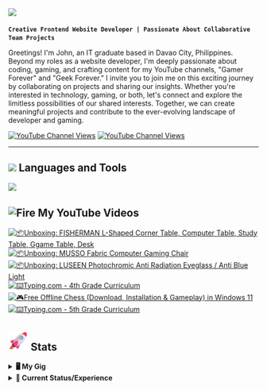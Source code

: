 <a href="https://github.com/emailjohnthomascaballero">
   <img src="https://readme-typing-svg.herokuapp.com/?font=Righteous&size=35&center=true&vCenter=true&width=500&height=70&duration=4000&color=f22b43&lines=Hello!;+I'm+John+Thomas+F.+Caballero!;+a+programmer...;+a+gamer...;+a+content+creator...;+a+streamer...;+a+freelancer." />
</a>

**`Creative Frontend Website Developer | Passionate About Collaborative Team Projects`**

Greetings! I'm John, an IT graduate based in Davao City, Philippines. Beyond my roles as a website developer, I'm deeply passionate about coding, gaming, and crafting content for my YouTube channels, "Gamer Forever" and "Geek Forever." I invite you to join me on this exciting journey by collaborating on projects and sharing our insights. Whether you're interested in technology, gaming, or both, let's connect and explore the limitless possibilities of our shared interests. Together, we can create meaningful projects and contribute to the ever-evolving landscape of developer and gaming.

<p align="left">
   <a href="https://www.youtube.com/@GamerForeverChannel"><img alt="YouTube Channel Views" src="https://img.shields.io/youtube/channel/views/UC88LrCOvWEp83DwV6-qVRzQ?style=for-the-badge&logo=youtube&label=Gamer%20Forever%20YouTube%20Views&color=%23fa3a45"></a>
   <a href="https://www.youtube.com/@GeekForeverChannel"><img alt="YouTube Channel Views" src="https://img.shields.io/youtube/channel/views/UCtujEiwlNyHon-z78FmVW7Q?style=for-the-badge&logo=youtube&label=Geek%20Forever%20YouTube%20Views&color=%23fa3a45"></a>
</p>

---

## <img src='https://user-images.githubusercontent.com/74038190/206662607-d9e7591e-bbf9-42f9-9386-29efc927bc16.gif' width="40"> Languages and Tools

<!-- LANGUAGES AND TOOLS -->

<p align="left">
   <a href="https://github.com/emailjohnthomascaballero">
      <img src="https://skillicons.dev/icons?i=html,css,js,react,ts,tailwind,bootstrap,sass,alpinejs,nodejs,pnpm,npm,yarn,nextjs,vercel,mysql,php,flutter,dart,cs,py,md,notion,git,github,vscode,sublime,wordpress,postman,figma,ps,pr,windows,androidstudio,firebase,devto,discord,gamemakerstudio,unity,gmail,linkedin,stackoverflow,twitter"/>
   </a>
</p>

## <img src="https://raw.githubusercontent.com/Tarikul-Islam-Anik/Animated-Fluent-Emojis/master/Emojis/Travel%20and%20places/Fire.png" alt="Fire" width="40" /> My YouTube Videos

<!-- BEGIN YOUTUBE-CARDS -->
[![📦Unboxing: FISHERMAN L-Shaped Corner Table, Computer Table, Study Table, Ggame Table, Desk](https://ytcards.demolab.com/?id=Fv4K1koY3UE&title=%F0%9F%93%A6Unboxing%3A+FISHERMAN+L-Shaped+Corner+Table%2C+Computer+Table%2C+Study+Table%2C+Ggame+Table%2C+Desk&lang=en&timestamp=1725508384&background_color=%230d1117&title_color=%23ffffff&stats_color=%23dedede&max_title_lines=1&width=250&border_radius=5 "📦Unboxing: FISHERMAN L-Shaped Corner Table, Computer Table, Study Table, Ggame Table, Desk")](https://www.youtube.com/watch?v=Fv4K1koY3UE)
[![📦Unboxing: MUSSO Fabric Computer Gaming Chair](https://ytcards.demolab.com/?id=iEVZsoiFCD8&title=%F0%9F%93%A6Unboxing%3A+MUSSO+Fabric+Computer+Gaming+Chair&lang=en&timestamp=1724905680&background_color=%230d1117&title_color=%23ffffff&stats_color=%23dedede&max_title_lines=1&width=250&border_radius=5 "📦Unboxing: MUSSO Fabric Computer Gaming Chair")](https://www.youtube.com/watch?v=iEVZsoiFCD8)
[![📦Unboxing: LUSEEN Photochromic Anti Radiation Eyeglass / Anti Blue Light](https://ytcards.demolab.com/?id=ziQwVTRqbT8&title=%F0%9F%93%A6Unboxing%3A+LUSEEN+Photochromic+Anti+Radiation+Eyeglass+%2F+Anti+Blue+Light&lang=en&timestamp=1724745286&background_color=%230d1117&title_color=%23ffffff&stats_color=%23dedede&max_title_lines=1&width=250&border_radius=5 "📦Unboxing: LUSEEN Photochromic Anti Radiation Eyeglass / Anti Blue Light")](https://www.youtube.com/watch?v=ziQwVTRqbT8)
[![⌨️Typing.com - 4th Grade Curriculum](https://ytcards.demolab.com/?id=yIjYRq5W92Q&title=%E2%8C%A8%EF%B8%8FTyping.com+-+4th+Grade+Curriculum&lang=en&timestamp=1723811570&background_color=%230d1117&title_color=%23ffffff&stats_color=%23dedede&max_title_lines=1&width=250&border_radius=5 "⌨️Typing.com - 4th Grade Curriculum")](https://www.youtube.com/watch?v=yIjYRq5W92Q)
[![🎮Free Offline Chess (Download, Installation & Gameplay) in Windows 11](https://ytcards.demolab.com/?id=RWE5amqGga8&title=%F0%9F%8E%AEFree+Offline+Chess+%28Download%2C+Installation+%26+Gameplay%29+in+Windows+11&lang=en&timestamp=1723093491&background_color=%230d1117&title_color=%23ffffff&stats_color=%23dedede&max_title_lines=1&width=250&border_radius=5 "🎮Free Offline Chess (Download, Installation & Gameplay) in Windows 11")](https://www.youtube.com/watch?v=RWE5amqGga8)
[![⌨️Typing.com - 5th Grade Curriculum](https://ytcards.demolab.com/?id=n6_RtWF3o-Y&title=%E2%8C%A8%EF%B8%8FTyping.com+-+5th+Grade+Curriculum&lang=en&timestamp=1721827424&background_color=%230d1117&title_color=%23ffffff&stats_color=%23dedede&max_title_lines=1&width=250&border_radius=5 "⌨️Typing.com - 5th Grade Curriculum")](https://www.youtube.com/watch?v=n6_RtWF3o-Y)
<!-- END YOUTUBE-CARDS -->


## <img src="https://raw.githubusercontent.com/Tarikul-Islam-Anik/tarikul-islam-anik/main/assets/images/Rocket.png" width="40"> Stats

<!-- STATS -->
<details>
   <summary><b>🖥️ My Gig</b></summary>
   <table align="center">
      <thead align="center">
      <tr>
       <th colspan="5">
          <img src="https://i.pinimg.com/originals/b8/aa/8f/b8aa8f0ce3ee8c85bb9585d842cdf30c.gif" align="center" title="Anime gif" width="100%" height="auto" alt="Anime typing in a paper gif">
       </th>
     </tr>
     </thead>
     <thead align="center">
       <tr>
         <th>Computer</th>
         <th>Monitor</th>
         <th>Keyboard</th>
         <th>Mouse</th>
         <th>Earphones</th>
         <th>Table</th>
         <th>Chair</th>
       </tr>
     </thead>
     <tbody align="center">
       <tr>
         <td>
            <a href="https://youtu.be/1bBFRKd9Aa8?si=jzLn1byRxL2mmMF2" target="_blank">
            Beelink SER5 AMD Ryzen 7 5800H Mini PC (16gb RAM / 500gb SSD)
            </a>
            <br> and <br>
            i3-6th-Gen DELL Laptop (8gb RAM / 500gb SSD)
         </td>
         <td>
            <a href="https://youtu.be/838IRd-ctm8?si=C8KjeESPAFlBZgv7" target="_blank">
            ARZOPA 16.1 144Hz 1080P Portable Gaming Monitor
            </a>
            <br> and <br>
            LIAGMK 15.6 60Hz 1080P Portable Monitor
         </td>
         <td>
            Royal Kludge RK96 Wireless Bluetooth Mechanical Keyboard
         </td>
         <td>
           Delux M800 Pro Wireless Gaming Mouse
         </td>
          <td>
             <a href="#" target="_blank">Soundcore by Anker A20i Bluetooth 5.3 Earphones</a>
         </td>
          <td>
             <a href="https://youtu.be/Fv4K1koY3UE?si=6Kv_OomvH_zZ5WT9" target="_blank">FISHERMAN L-Shaped Corner Computer Table</a>
         </td>
          <td>
             <a href="https://youtu.be/iEVZsoiFCD8?si=mTAmh-vdmmptTWTv" target="_blank">MUSSO 109B Gaming Chair</a>
          </td>
       </tr>
     </tbody>
   </table>
</details>

<details>
   <summary><b>📶 Current Status/Experience</b></summary>
   <table align="center">
      <thead align="center">
      <tr>
       <th colspan="5">
         <img src="https://media.tenor.com/D2H0hPltOdYAAAAd/golden-boy-fake-keyboard-programing-coding-paper-book.gif" align="center" title="Anime gif" width="100%" height="auto" alt="Anime typing in a paper gif">
       </th>
     </tr>
     </thead>
     <thead align="center">
       <tr>
         <th>Logo</th>
         <th>Company</th>
         <th>Experience</th>
         <th>Tech Stack</th>
         <th>Status</th>
       </tr>
     </thead>
     <tbody align="center">
       <tr>
         <td>
            <a href="https://github.com/MMOWiki"> <img src="https://avatars.githubusercontent.com/u/132177038?s=400&u=50b7da79bfc95b09c16cae95a8660ca5202e9c3c&v=4" width="25px" style="vertical-align: middle;" /> </a>
         </td>
         <td>
            MMO WIKI <br> 
            (Client based)
         </td>
         <td>
            1 Year
         </td>
         <td>
           Next.js, React, TypeScript, Bootstrap, SASS, Node, NPM, Figma, Miro, Loom, Trello, Taiga, Discord
         </td>
          <td>
           Currently Working
         </td>
       </tr>
        <tr>
         <td>
            <a href="https://github.com/dianoiatech"> <img src="https://avatars.githubusercontent.com/u/106958509?s=200&v=4" width="25px" style="vertical-align: middle;" /> </a>
         </td>
         <td>         
            Dianoia Tech <br> 
            (Startup Company)
         </td>
         <td>
            4 Months  
         </td>
         <td>
            Nextjs, React, Tailwind, Node, PNPM, ESLint, Figma, Trello, Taiga, Discord
         </td>
         <td>
            Finished
         </td>
       </tr>
     </tbody>
   </table>
</details>
